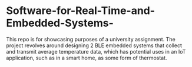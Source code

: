 # Software-for-Real-Time-and-Embedded-Systems-
This repo is for showcasing purposes of a university assignment.
The project revolves around designing 2 BLE embedded systems that collect and transmit average temperature data, which has potential uses in an IoT application, such as in a smart home, as some form of
thermostat. 
